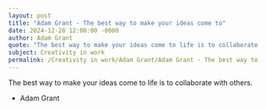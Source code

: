 ```yaml
---
layout: post
title: "Adam Grant - The best way to make your ideas come to"
date: 2024-12-28 12:00:00 -0000
author: Adam Grant
quote: "The best way to make your ideas come to life is to collaborate with others."
subject: Creativity in work
permalink: /Creativity in work/Adam Grant/Adam Grant - The best way to make your ideas come to
---
```


The best way to make your ideas come to life is to collaborate with others.

- Adam Grant
